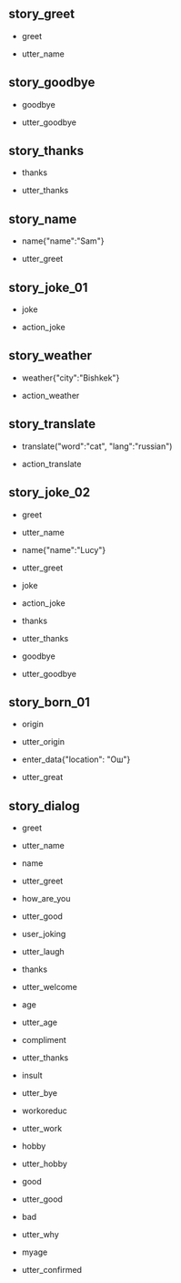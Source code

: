 ## story_greet <!--- The name of the story. It is not mandatory, but useful for debugging. --> 
* greet <!--- User input expressed as intent. In this case it represents users message 'Hello'. --> 
 - utter_name <!--- The response of the chatbot expressed as an action. In this case it represents chatbot's response 'Hello, how can I help?' --> 
 
## story_goodbye
* goodbye
 - utter_goodbye  

## story_thanks
* thanks
 - utter_thanks

## story_name
* name{"name":"Sam"}
 - utter_greet
## story_joke_01
* joke
 - action_joke
## story_weather
* weather{"city":"Bishkek"}
 - action_weather
## story_translate
* translate("word":"cat", "lang":"russian")
 - action_translate
## story_joke_02
* greet
 - utter_name
* name{"name":"Lucy"} <!--- User response with an entity. In this case it represents user message 'My name is Lucy.' --> 
 - utter_greet
* joke
 - action_joke
* thanks
 - utter_thanks
* goodbye
 - utter_goodbye 
 
 ## story_born_01
* origin
 - utter_origin
* enter_data{"location": "Ош"}
- utter_great
## story_dialog
* greet
- utter_name

* name
- utter_greet

* how_are_you
- utter_good 

* user_joking
- utter_laugh

* thanks
- utter_welcome

* age
- utter_age

* compliment
- utter_thanks

* insult
- utter_bye

* workoreduc
- utter_work

* hobby
- utter_hobby

* good
- utter_good

* bad
- utter_why

* myage
- utter_confirmed
